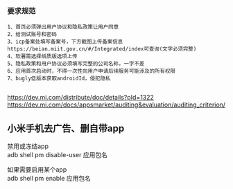 ### 要求规范
```
1、首页必须弹出用户协议和隐私政策让用户同意
2、给测试账号和密码
3、icp备案处填写备案号，下方截图上传备案信息
https://beian.miit.gov.cn/#/Integrated/index可查询(文字必须完整)
4、软著需选择纸质版选项上传
5、隐私政策和用户协议必须填写完整的公司名称，一字不差
6、应用首次启动时，不得一次性向用户申请后续服务可能涉及的所有权限
7、bugly低版本获取androidId，侵犯隐私


```
<https://dev.mi.com/distribute/doc/details?pId=1322>  
<https://dev.mi.com/docs/appsmarket/auditing&evaluation/auditing_criterion/>  

## 小米手机去广告、删自带app
禁用或冻结app  
adb shell pm disable-user 应用包名

如果需要启用某个app  
adb shell pm enable 应用包名